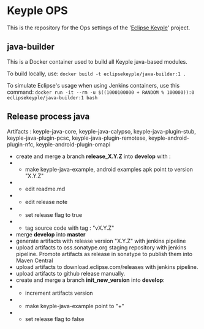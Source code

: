 Keyple OPS
==========
This is the repository for the Ops settings of the '[Eclipse Keyple](https://keyple.org/)' project.


java-builder
------------
This is a Docker container used to build all Keyple java-based modules.

To build locally, use:
`docker build -t eclipsekeyple/java-builder:1 .`

To simulate Eclipse's usage when using Jenkins containers, use this command:
`docker run -it --rm -u $((1000100000 + RANDOM % 100000)):0 eclipsekeyple/java-builder:1 bash`



Release process java
------------

Artifacts : keyple-java-core, keyple-java-calypso, keyple-java-plugin-stub, keyple-java-plugin-pcsc, keyple-java-plugin-remotese, keyple-android-plugin-nfc, keyple-android-plugin-omapi

* create and merge a branch **release_X.Y.Z** into **develop** with :
* * make keyple-java-example, android examples apk point to version "X.Y.Z"
* * edit readme.md
* * edit release note
* * set release flag to true
* * tag source code with tag : "vX.Y.Z"
* merge **develop** into **master**
* generate artifacts with release version "X.Y.Z" with jenkins pipeline
* upload artifacts to oss.sonatype.org staging repository with jenkins pipeline. Promote artifacts as release in sonatype to publish them into Maven Central
* upload artifacts to download.eclipse.com/releases with jenkins pipeline.
* upload artifacts to github release manually.
* create and merge a branch **init_new_version** into **develop**:
* * increment artifacts version
* * make keyple-java-example point to "+"
* * set release flag to false
